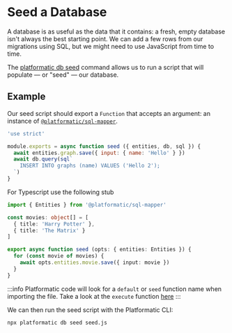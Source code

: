 # Seed a Database

A database is as useful as the data that it contains: a fresh, empty database
isn't always the best starting point. We can add a few rows from our migrations
using SQL, but we might need to use JavaScript from time to time.

The [platformatic db seed](/cli.md#seed) command allows us to run a
script that will populate — or "seed" — our database.

## Example

Our seed script should export a `Function` that accepts an argument:
an instance of [`@platformatic/sql-mapper`](/packages/sql-mapper/overview.md).

```javascript title="seed.js"
'use strict'

module.exports = async function seed ({ entities, db, sql }) {
  await entities.graph.save({ input: { name: 'Hello' } })
  await db.query(sql`
    INSERT INTO graphs (name) VALUES ('Hello 2');
  `)
}
```

For Typescript use the following stub

```typescript title="seed.ts"
import { Entities } from '@platformatic/sql-mapper'

const movies: object[] = [
  { title: 'Harry Potter' },
  { title: 'The Matrix' }
]

export async function seed (opts: { entities: Entities }) {
  for (const movie of movies) {
    await opts.entities.movie.save({ input: movie })
  }
}
```

:::info
Platformatic code will look for a `default` or `seed` function name when importing the file. Take a look at the `execute` function [here](https://github.com/platformatic/platformatic/blob/main/packages/db/lib/seed.mjs)
:::



We can then run the seed script with the Platformatic CLI:

```bash
npx platformatic db seed seed.js
```
